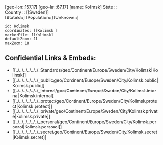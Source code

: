 ﻿---
location: [67.17,157.17] 
mapzoom: [7,12] 
mapmarker: city 
type: City
tags:
- geo/City


SpocWebEntityId: 31544
isDeleted: false
confidential: public

---
[geo-lon::157.17] 
[geo-lat::67.17] 
[name::Kolimsk] 
State ::  
Country :: [[Sweden]]  
[StateId::] 
[Population::] 
[Unknown::] 


```leaflet
id: Kolimsk
coordinates: [[Kolimsk]] 
markerFile: [[Kolimsk]] 
defaultZoom: 11 
maxZoom: 18
```


## Confidential Links & Embeds: 
- [[../../../../../../_Standards/geo/Continent/Europe/Sweden/City/Kolimsk|Kolimsk]] 
- [[../../../../../../_public/geo/Continent/Europe/Sweden/City/Kolimsk.public|Kolimsk.public]] 
- [[../../../../../../_internal/geo/Continent/Europe/Sweden/City/Kolimsk.internal|Kolimsk.internal]] 
- [[../../../../../../_protect/geo/Continent/Europe/Sweden/City/Kolimsk.protect|Kolimsk.protect]] 
- [[../../../../../../_private/geo/Continent/Europe/Sweden/City/Kolimsk.private|Kolimsk.private]] 
- [[../../../../../../_personal/geo/Continent/Europe/Sweden/City/Kolimsk.personal|Kolimsk.personal]] 
- [[../../../../../../_secret/geo/Continent/Europe/Sweden/City/Kolimsk.secret|Kolimsk.secret]] 
